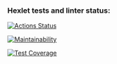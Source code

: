 ### Hexlet tests and linter status:
[![Actions Status](https://github.com/exerusik/java-project-71/workflows/hexlet-check/badge.svg)](https://github.com/exerusik/java-project-71/actions)

[![Maintainability](https://api.codeclimate.com/v1/badges/92ebb90367ccbce60389/maintainability)](https://codeclimate.com/github/exerusik/java-project-71/maintainability)

[![Test Coverage](https://api.codeclimate.com/v1/badges/92ebb90367ccbce60389/test_coverage)](https://codeclimate.com/github/exerusik/java-project-71/test_coverage)

